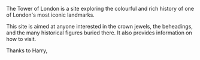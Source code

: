 The Tower of London is a site exploring the colourful and rich history of one of London's most iconic landmarks. 
<p>This site is aimed at anyone interested in the crown jewels, the beheadings, and the many historical figures buried there. It also provides information on how to visit.</p>

Thanks to Harry, 







